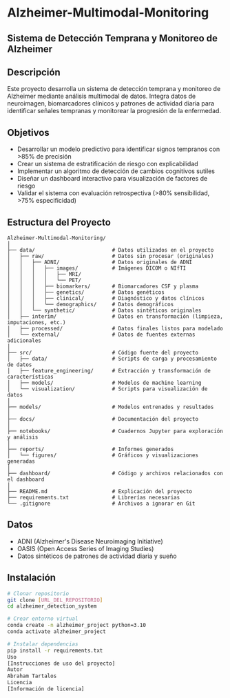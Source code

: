  
# Alzheimer-Multimodal-Monitoring
## Sistema de Detección Temprana y Monitoreo de Alzheimer

## Descripción
Este proyecto desarrolla un sistema de detección temprana y monitoreo de Alzheimer mediante análisis multimodal de datos. Integra datos de neuroimagen, biomarcadores clínicos y patrones de actividad diaria para identificar señales tempranas y monitorear la progresión de la enfermedad.

## Objetivos
- Desarrollar un modelo predictivo para identificar signos tempranos con >85% de precisión
- Crear un sistema de estratificación de riesgo con explicabilidad
- Implementar un algoritmo de detección de cambios cognitivos sutiles
- Diseñar un dashboard interactivo para visualización de factores de riesgo
- Validar el sistema con evaluación retrospectiva (>80% sensibilidad, >75% especificidad)

## Estructura del Proyecto

```plaintext
Alzheimer-Multimodal-Monitoring/
│
├── data/                         # Datos utilizados en el proyecto
│   ├── raw/                      # Datos sin procesar (originales)
│   │   ├── ADNI/                 # Datos originales de ADNI
│   │   │   ├── images/           # Imágenes DICOM o NIfTI
│   │   │   │   ├── MRI/
│   │   │   │   └── PET/
│   │   │   ├── biomarkers/       # Biomarcadores CSF y plasma
│   │   │   ├── genetics/         # Datos genéticos
│   │   │   ├── clinical/         # Diagnóstico y datos clínicos
│   │   │   └── demographics/     # Datos demográficos
│   │   └── synthetic/            # Datos sintéticos originales
│   ├── interim/                  # Datos en transformación (limpieza, imputaciones, etc.)
│   ├── processed/                # Datos finales listos para modelado
│   └── external/                 # Datos de fuentes externas adicionales
│
├── src/                          # Código fuente del proyecto
│   ├── data/                     # Scripts de carga y procesamiento de datos
│   ├── feature_engineering/      # Extracción y transformación de características
│   ├── models/                   # Modelos de machine learning
│   └── visualization/            # Scripts para visualización de datos
│
├── models/                       # Modelos entrenados y resultados
│
├── docs/                         # Documentación del proyecto
│
├── notebooks/                    # Cuadernos Jupyter para exploración y análisis
│
├── reports/                      # Informes generados
│   └── figures/                  # Gráficos y visualizaciones generadas
│
├── dashboard/                    # Código y archivos relacionados con el dashboard
│
├── README.md                     # Explicación del proyecto
├── requirements.txt              # Librerías necesarias
└── .gitignore                    # Archivos a ignorar en Git
```


## Datos
- ADNI (Alzheimer's Disease Neuroimaging Initiative)
- OASIS (Open Access Series of Imaging Studies)
- Datos sintéticos de patrones de actividad diaria y sueño

## Instalación
```bash
# Clonar repositorio
git clone [URL_DEL_REPOSITORIO]
cd alzheimer_detection_system

# Crear entorno virtual
conda create -n alzheimer_project python=3.10
conda activate alzheimer_project

# Instalar dependencias
pip install -r requirements.txt
Uso
[Instrucciones de uso del proyecto]
Autor
Abraham Tartalos
Licencia
[Información de licencia]